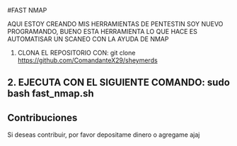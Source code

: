 #FAST NMAP

AQUI ESTOY CREANDO MIS HERRAMIENTAS DE PENTESTIN SOY NUEVO PROGRAMANDO, BUENO ESTA HERRAMIENTA LO QUE HACE ES AUTOMATISAR UN SCANEO CON LA AYUDA DE NMAP

1. CLONA EL REPOSITORIO CON: git clone https://github.com/ComandanteX29/sheymerds

## 2. EJECUTA CON EL SIGUIENTE COMANDO: sudo bash fast_nmap.sh

## Contribuciones
Si deseas contribuir, por favor depositame dinero o agregame ajaj
